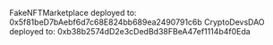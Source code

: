 FakeNFTMarketplace deployed to:  0x5f81beD7bAebf6d7c68E824bb689ea2490791c6b
CryptoDevsDAO deployed to:  0xb38b2574dD2e3cDedBd38FBeA47ef1114b4f0Eda